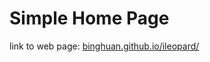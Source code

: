 # Simple Home Page

link to web page: <a href="binghuan.github.io/ileopard/">binghuan.github.io/ileopard/<a/>

